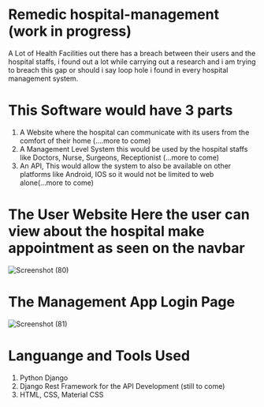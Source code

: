 # Remedic hospital-management (work in progress)
A Lot of Health Facilities out there has a breach between their users and the hospital staffs, 
i found out a lot while carrying out a research and i am trying to breach this gap or should i say loop hole i found in every hospital management system.

# This Software would have 3 parts
1. A Website where the hospital can communicate with its users from the comfort of their home (....more to come)
2. A Management Level System this would be used by the hospital staffs like Doctors, Nurse, Surgeons, Receptionist (...more to come)
3. An API, This would allow the system to also be available on other platforms like Android, IOS so it would not be limited to web alone(...more to come)

<!-- The User Website  -->
# The User Website Here the user can view about the hospital make appointment as seen on the navbar
![Screenshot (80)](https://user-images.githubusercontent.com/40686166/164808184-26a74380-23a2-40b2-a0c6-0802f8bc5a3a.png)

<!-- The Landing Page -->
# The Management App Login Page
![Screenshot (81)](https://user-images.githubusercontent.com/40686166/164806592-33cf89c8-3729-46d5-97d8-ffafce7b6cd1.png)

# Languange and Tools Used 
1. Python Django 
2. Django Rest Framework for the API Development (still to come)
3. HTML, CSS, Material CSS
